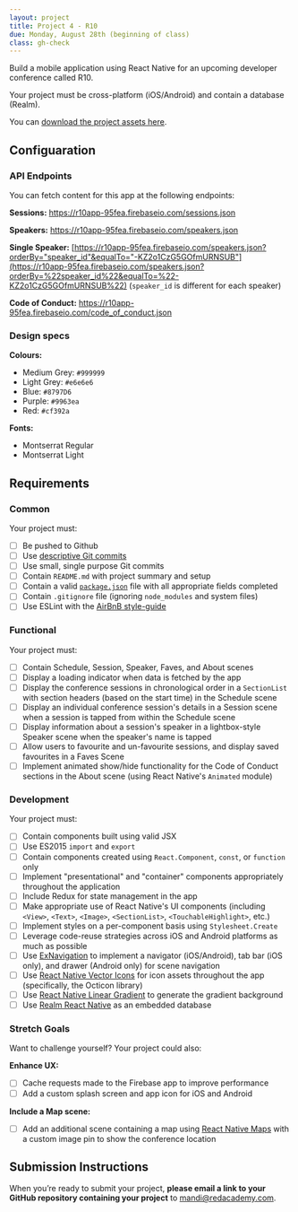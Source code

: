 ```yaml
---
layout: project
title: Project 4 - R10
due: Monday, August 28th (beginning of class)
class: gh-check
---
```


Build a mobile application using React Native for an upcoming developer conference called R10.

Your project must be cross-platform (iOS/Android) and contain a database (Realm).

You can [download the project assets here](https://s3-us-west-2.amazonaws.com/red-adp/project-files/project-04.zip).

## Configuaration

### API Endpoints

You can fetch content for this app at the following endpoints:

**Sessions:**
https://r10app-95fea.firebaseio.com/sessions.json

**Speakers:**
https://r10app-95fea.firebaseio.com/speakers.json

**Single Speaker:**
[https://r10app-95fea.firebaseio.com/speakers.json?orderBy="speaker_id"&equalTo="-KZ2o1CzG5GOfmURNSUB"](https://r10app-95fea.firebaseio.com/speakers.json?orderBy=%22speaker_id%22&equalTo=%22-KZ2o1CzG5GOfmURNSUB%22) (`speaker_id` is different for each speaker)

**Code of Conduct:**
https://r10app-95fea.firebaseio.com/code_of_conduct.json

### Design specs

**Colours:**

- Medium Grey: `#999999`
- Light Grey: `#e6e6e6`
- Blue: `#8797D6`
- Purple: `#9963ea`
- Red: `#cf392a`

**Fonts:**

- Montserrat Regular
- Montserrat Light

## Requirements

### Common

Your project must:

- [ ] Be pushed to Github
- [ ] Use [descriptive Git commits](http://chris.beams.io/posts/git-commit/)
- [ ] Use small, single purpose Git commits
- [ ] Contain `README.md` with project summary and setup
- [ ] Contain a valid [`package.json`](http://browsenpm.org/package.json) file with all appropriate fields completed
- [ ] Contain `.gitignore` file (ignoring `node_modules` and system files)
- [ ] Use ESLint with the [AirBnB style-guide](https://github.com/airbnb/javascript)

### Functional

Your project must:

- [ ] Contain Schedule, Session, Speaker, Faves, and About scenes
- [ ] Display a loading indicator when data is fetched by the app
- [ ] Display the conference sessions in chronological order in a `SectionList` with section headers (based on the start time) in the Schedule scene
- [ ] Display an individual conference session's details in a Session scene when a session is tapped from within the Schedule scene
- [ ] Display information about a session's speaker in a lightbox-style Speaker scene when the speaker's name is tapped
- [ ] Allow users to favourite and un-favourite sessions, and display saved favourites in a Faves Scene
- [ ] Implement animated show/hide functionality for the Code of Conduct sections in the About scene (using React Native's `Animated` module)

### Development

Your project must:

- [ ] Contain components built using valid JSX
- [ ] Use ES2015 `import` and `export`
- [ ] Contain components created using `React.Component`, `const`, or `function` only
- [ ] Implement "presentational" and "container" components appropriately throughout the application
- [ ] Include Redux for state management in the app
- [ ] Make appropriate use of React Native's UI components (including `<View>`, `<Text>`, `<Image>`, `<SectionList>`, `<TouchableHighlight>`, etc.)
- [ ] Implement styles on a per-component basis using `Stylesheet.Create`
- [ ] Leverage code-reuse strategies across iOS and Android platforms as much as possible
- [ ] Use [ExNavigation](https://github.com/wix/react-native-navigation) to implement a navigator (iOS/Android), tab bar (iOS only), and drawer (Android only) for scene navigation
- [ ] Use [React Native Vector Icons](https://github.com/oblador/react-native-vector-icons) for icon assets throughout the app (specifically, the Octicon library)
- [ ] Use [React Native Linear Gradient](https://github.com/react-native-community/react-native-linear-gradient) to generate the gradient background
- [ ] Use [Realm React Native](https://realm.io/docs/react-native/latest/) as an embedded database

### Stretch Goals

Want to challenge yourself? Your project could also:

**Enhance UX:**

- [ ] Cache requests made to the Firebase app to improve performance
- [ ] Add a custom splash screen and app icon for iOS and Android

**Include a Map scene:**

- [ ] Add an additional scene containing a map using [React Native Maps](https://github.com/airbnb/react-native-maps) with a custom image pin to show the conference location

## Submission Instructions

When you’re ready to submit your project, **please email a link to your GitHub repository containing your project** to mandi@redacademy.com.
